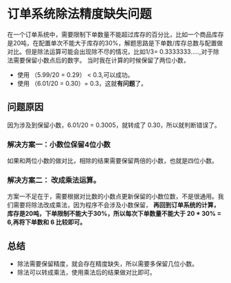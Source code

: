 # 订单系统除法精度缺失问题

在一个订单系统中，需要限制下单数量不能超过库存的百分比，比如一个商品库存是20吨，在配置单次不能大于库存的30%，解题思路是下单数/库存总数与配置做对比。但是除法运算可能会出现除不尽的情况，比如1/3= 0.3333333.....,对于除法需要保留小数点后的数字。
当时我在计算的时候保留了两位小数，
* 使用 （5.99/20 = 0.29） < 0.3,可以成功。
* 使用 （6.01/20 = 0.30）= 0.3，这就**有问题**了。

## 问题原因
因为涉及到保留小数，6.01/20 = 0.3005，就转成了 0.30，所以就判断错误了。

### 解决方案一：小数位保留4位小数
如果和两位小数的做对比，相除的结果需要保留两倍的小数，也就是四位小数。

### 解决方案二： 改成乘法运算。
方案一不足在于，需要根据对比数的小数点更新保留的小数位数，不是很通用。我们需要将除法改成乘法，因为程序不会涉及小数保留，
**再回到订单系统的计算，库存是20吨，下单限制不能大于30%，所以每次下单数量不能大于 20 * 30% = 6,再将下单数和 6 比较即可。**

## 总结
* 除法需要保留精度，就会存在精度缺失，所以需要多保留几位小数。
* 除法可以转成乘法，使用乘法后的结果做对比即可。
